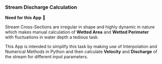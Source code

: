 ### Stream Discharge Calculation

**Need for this App**  :thought_balloon: 

Stream Cross-Sections are irregular in shape and highly dynamic in nature which makes manual calculation of **Wetted Area** and **Wetted Perimeter** with fluctuations in water depth a tedious task.  

This App is intended to simplify this task by making use of Interpolation and Numerical Methods in Python and then calculate **Velocity** and **Discharge** of the stream for different input parameters.
